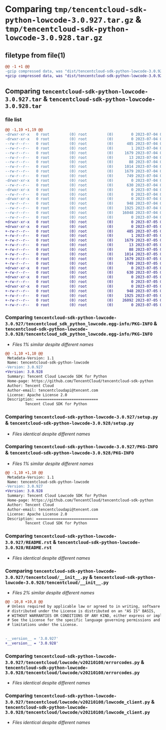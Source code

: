 # Comparing `tmp/tencentcloud-sdk-python-lowcode-3.0.927.tar.gz` & `tmp/tencentcloud-sdk-python-lowcode-3.0.928.tar.gz`

## filetype from file(1)

```diff
@@ -1 +1 @@
-gzip compressed data, was "dist/tencentcloud-sdk-python-lowcode-3.0.927.tar", last modified: Tue Jul  4 00:25:12 2023, max compression
+gzip compressed data, was "dist/tencentcloud-sdk-python-lowcode-3.0.928.tar", last modified: Wed Jul  5 00:29:05 2023, max compression
```

## Comparing `tencentcloud-sdk-python-lowcode-3.0.927.tar` & `tencentcloud-sdk-python-lowcode-3.0.928.tar`

### file list

```diff
@@ -1,19 +1,19 @@
-drwxr-xr-x   0 root         (0) root         (0)        0 2023-07-04 00:25:12.000000 tencentcloud-sdk-python-lowcode-3.0.927/
-drwxr-xr-x   0 root         (0) root         (0)        0 2023-07-04 00:25:12.000000 tencentcloud-sdk-python-lowcode-3.0.927/tencentcloud_sdk_python_lowcode.egg-info/
--rw-r--r--   0 root         (0) root         (0)      485 2023-07-04 00:25:12.000000 tencentcloud-sdk-python-lowcode-3.0.927/tencentcloud_sdk_python_lowcode.egg-info/SOURCES.txt
--rw-r--r--   0 root         (0) root         (0)        1 2023-07-04 00:25:12.000000 tencentcloud-sdk-python-lowcode-3.0.927/tencentcloud_sdk_python_lowcode.egg-info/dependency_links.txt
--rw-r--r--   0 root         (0) root         (0)     1679 2023-07-04 00:25:12.000000 tencentcloud-sdk-python-lowcode-3.0.927/tencentcloud_sdk_python_lowcode.egg-info/PKG-INFO
--rw-r--r--   0 root         (0) root         (0)       13 2023-07-04 00:25:12.000000 tencentcloud-sdk-python-lowcode-3.0.927/tencentcloud_sdk_python_lowcode.egg-info/top_level.txt
--rw-r--r--   0 root         (0) root         (0)       88 2023-07-04 00:25:12.000000 tencentcloud-sdk-python-lowcode-3.0.927/setup.cfg
--rw-r--r--   0 root         (0) root         (0)     1014 2023-07-04 00:25:12.000000 tencentcloud-sdk-python-lowcode-3.0.927/setup.py
--rw-r--r--   0 root         (0) root         (0)     1679 2023-07-04 00:25:12.000000 tencentcloud-sdk-python-lowcode-3.0.927/PKG-INFO
--rw-r--r--   0 root         (0) root         (0)      749 2023-07-04 00:25:12.000000 tencentcloud-sdk-python-lowcode-3.0.927/README.rst
-drwxr-xr-x   0 root         (0) root         (0)        0 2023-07-04 00:25:12.000000 tencentcloud-sdk-python-lowcode-3.0.927/tencentcloud/
--rw-r--r--   0 root         (0) root         (0)      630 2023-07-04 00:25:12.000000 tencentcloud-sdk-python-lowcode-3.0.927/tencentcloud/__init__.py
-drwxr-xr-x   0 root         (0) root         (0)        0 2023-07-04 00:25:12.000000 tencentcloud-sdk-python-lowcode-3.0.927/tencentcloud/lowcode/
--rw-r--r--   0 root         (0) root         (0)        0 2023-07-04 00:25:12.000000 tencentcloud-sdk-python-lowcode-3.0.927/tencentcloud/lowcode/__init__.py
-drwxr-xr-x   0 root         (0) root         (0)        0 2023-07-04 00:25:12.000000 tencentcloud-sdk-python-lowcode-3.0.927/tencentcloud/lowcode/v20210108/
--rw-r--r--   0 root         (0) root         (0)      948 2023-07-04 00:25:12.000000 tencentcloud-sdk-python-lowcode-3.0.927/tencentcloud/lowcode/v20210108/errorcodes.py
--rw-r--r--   0 root         (0) root         (0)     1925 2023-07-04 00:25:12.000000 tencentcloud-sdk-python-lowcode-3.0.927/tencentcloud/lowcode/v20210108/lowcode_client.py
--rw-r--r--   0 root         (0) root         (0)    16048 2023-07-04 00:25:12.000000 tencentcloud-sdk-python-lowcode-3.0.927/tencentcloud/lowcode/v20210108/models.py
--rw-r--r--   0 root         (0) root         (0)        0 2023-07-04 00:25:12.000000 tencentcloud-sdk-python-lowcode-3.0.927/tencentcloud/lowcode/v20210108/__init__.py
+drwxr-xr-x   0 root         (0) root         (0)        0 2023-07-05 00:29:05.000000 tencentcloud-sdk-python-lowcode-3.0.928/
+drwxr-xr-x   0 root         (0) root         (0)        0 2023-07-05 00:29:05.000000 tencentcloud-sdk-python-lowcode-3.0.928/tencentcloud_sdk_python_lowcode.egg-info/
+-rw-r--r--   0 root         (0) root         (0)      485 2023-07-05 00:29:05.000000 tencentcloud-sdk-python-lowcode-3.0.928/tencentcloud_sdk_python_lowcode.egg-info/SOURCES.txt
+-rw-r--r--   0 root         (0) root         (0)        1 2023-07-05 00:29:05.000000 tencentcloud-sdk-python-lowcode-3.0.928/tencentcloud_sdk_python_lowcode.egg-info/dependency_links.txt
+-rw-r--r--   0 root         (0) root         (0)     1679 2023-07-05 00:29:05.000000 tencentcloud-sdk-python-lowcode-3.0.928/tencentcloud_sdk_python_lowcode.egg-info/PKG-INFO
+-rw-r--r--   0 root         (0) root         (0)       13 2023-07-05 00:29:05.000000 tencentcloud-sdk-python-lowcode-3.0.928/tencentcloud_sdk_python_lowcode.egg-info/top_level.txt
+-rw-r--r--   0 root         (0) root         (0)       88 2023-07-05 00:29:05.000000 tencentcloud-sdk-python-lowcode-3.0.928/setup.cfg
+-rw-r--r--   0 root         (0) root         (0)     1014 2023-07-05 00:29:05.000000 tencentcloud-sdk-python-lowcode-3.0.928/setup.py
+-rw-r--r--   0 root         (0) root         (0)     1679 2023-07-05 00:29:05.000000 tencentcloud-sdk-python-lowcode-3.0.928/PKG-INFO
+-rw-r--r--   0 root         (0) root         (0)      749 2023-07-05 00:29:05.000000 tencentcloud-sdk-python-lowcode-3.0.928/README.rst
+drwxr-xr-x   0 root         (0) root         (0)        0 2023-07-05 00:29:05.000000 tencentcloud-sdk-python-lowcode-3.0.928/tencentcloud/
+-rw-r--r--   0 root         (0) root         (0)      630 2023-07-05 00:29:05.000000 tencentcloud-sdk-python-lowcode-3.0.928/tencentcloud/__init__.py
+drwxr-xr-x   0 root         (0) root         (0)        0 2023-07-05 00:29:05.000000 tencentcloud-sdk-python-lowcode-3.0.928/tencentcloud/lowcode/
+-rw-r--r--   0 root         (0) root         (0)        0 2023-07-05 00:29:05.000000 tencentcloud-sdk-python-lowcode-3.0.928/tencentcloud/lowcode/__init__.py
+drwxr-xr-x   0 root         (0) root         (0)        0 2023-07-05 00:29:05.000000 tencentcloud-sdk-python-lowcode-3.0.928/tencentcloud/lowcode/v20210108/
+-rw-r--r--   0 root         (0) root         (0)      948 2023-07-05 00:29:05.000000 tencentcloud-sdk-python-lowcode-3.0.928/tencentcloud/lowcode/v20210108/errorcodes.py
+-rw-r--r--   0 root         (0) root         (0)     1925 2023-07-05 00:29:05.000000 tencentcloud-sdk-python-lowcode-3.0.928/tencentcloud/lowcode/v20210108/lowcode_client.py
+-rw-r--r--   0 root         (0) root         (0)    26092 2023-07-05 00:29:05.000000 tencentcloud-sdk-python-lowcode-3.0.928/tencentcloud/lowcode/v20210108/models.py
+-rw-r--r--   0 root         (0) root         (0)        0 2023-07-05 00:29:05.000000 tencentcloud-sdk-python-lowcode-3.0.928/tencentcloud/lowcode/v20210108/__init__.py
```

### Comparing `tencentcloud-sdk-python-lowcode-3.0.927/tencentcloud_sdk_python_lowcode.egg-info/PKG-INFO` & `tencentcloud-sdk-python-lowcode-3.0.928/tencentcloud_sdk_python_lowcode.egg-info/PKG-INFO`

 * *Files 1% similar despite different names*

```diff
@@ -1,10 +1,10 @@
 Metadata-Version: 1.1
 Name: tencentcloud-sdk-python-lowcode
-Version: 3.0.927
+Version: 3.0.928
 Summary: Tencent Cloud Lowcode SDK for Python
 Home-page: https://github.com/TencentCloud/tencentcloud-sdk-python
 Author: Tencent Cloud
 Author-email: tencentcloudapi@tencent.com
 License: Apache License 2.0
 Description: ============================
         Tencent Cloud SDK for Python
```

### Comparing `tencentcloud-sdk-python-lowcode-3.0.927/setup.py` & `tencentcloud-sdk-python-lowcode-3.0.928/setup.py`

 * *Files identical despite different names*

### Comparing `tencentcloud-sdk-python-lowcode-3.0.927/PKG-INFO` & `tencentcloud-sdk-python-lowcode-3.0.928/PKG-INFO`

 * *Files 1% similar despite different names*

```diff
@@ -1,10 +1,10 @@
 Metadata-Version: 1.1
 Name: tencentcloud-sdk-python-lowcode
-Version: 3.0.927
+Version: 3.0.928
 Summary: Tencent Cloud Lowcode SDK for Python
 Home-page: https://github.com/TencentCloud/tencentcloud-sdk-python
 Author: Tencent Cloud
 Author-email: tencentcloudapi@tencent.com
 License: Apache License 2.0
 Description: ============================
         Tencent Cloud SDK for Python
```

### Comparing `tencentcloud-sdk-python-lowcode-3.0.927/README.rst` & `tencentcloud-sdk-python-lowcode-3.0.928/README.rst`

 * *Files identical despite different names*

### Comparing `tencentcloud-sdk-python-lowcode-3.0.927/tencentcloud/__init__.py` & `tencentcloud-sdk-python-lowcode-3.0.928/tencentcloud/__init__.py`

 * *Files 2% similar despite different names*

```diff
@@ -10,8 +10,8 @@
 # Unless required by applicable law or agreed to in writing, software
 # distributed under the License is distributed on an "AS IS" BASIS,
 # WITHOUT WARRANTIES OR CONDITIONS OF ANY KIND, either express or implied.
 # See the License for the specific language governing permissions and
 # limitations under the License.
 
 
-__version__ = '3.0.927'
+__version__ = '3.0.928'
```

### Comparing `tencentcloud-sdk-python-lowcode-3.0.927/tencentcloud/lowcode/v20210108/errorcodes.py` & `tencentcloud-sdk-python-lowcode-3.0.928/tencentcloud/lowcode/v20210108/errorcodes.py`

 * *Files identical despite different names*

### Comparing `tencentcloud-sdk-python-lowcode-3.0.927/tencentcloud/lowcode/v20210108/lowcode_client.py` & `tencentcloud-sdk-python-lowcode-3.0.928/tencentcloud/lowcode/v20210108/lowcode_client.py`

 * *Files identical despite different names*

